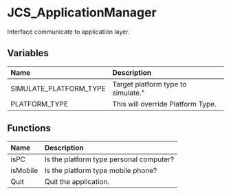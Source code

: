# JCS_ApplicationManager

Interface communicate to application layer.

## Variables

| Name                   | Description                        |
|:-----------------------|:-----------------------------------|
| SIMULATE_PLATFORM_TYPE | Target platform type to simulate." |
| PLATFORM_TYPE          | This will override Platform Type.  |

## Functions

| Name     | Description                             |
|:---------|:----------------------------------------|
| isPC     | Is the platform type personal computer? |
| isMobile | Is the platform type mobile phone?      |
| Quit     | Quit the application.                   |
